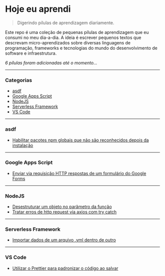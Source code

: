 # Hoje eu aprendi

> Digerindo pílulas de aprendizagem diariamente.

Este repo é uma coleção de pequenas pílulas de aprendizagem que eu consumi no meu dia-a-dia. A ideia é escrever pequenos textos que descrevam micro-aprendizados sobre diversas linguagens de programação, frameworks e tecnologias do mundo do desenvolvimento de software e infraestrutura.

_6 pílulas foram adicionadas até o momento..._

---

### Categorias

- [asdf](#asdf)
- [Google Apps Script](#google-apps-script)
- [NodeJS](#nodejs)
- [Serverless Framework](#serverless-framework)
- [VS Code](#vs-code)

---

### asdf

- [Habilitar pacotes npm globais que não são reconhecidos depois da instalação](asdf/habilitar-pacotes-npm-globais-que-nao-sao-reconhecidos-depois-da-instalacao.md)

---

### Google Apps Script

- [Enviar via requisição HTTP respostas de um formulário do Google Forms](google-apps-script/enviar-via-requisicao-http-respostas-de-um-formulario-do-google-forms.md)

---

### NodeJS

- [Desestruturar um objeto no parâmetro da função](nodejs/desestruturar-um-objeto-no-parametro-da-funcao.md)
- [Tratar erros de http request via axios com try catch](nodejs/tratar-erros-de-http-request-via-axios-com-try-catch.md)

---

### Serverless Framework

- [Importar dados de um arquivo .yml dentro de outro](serverless/importar-dados-de-um-arquivo-yml-dentro-de-outro.md)

---

### VS Code

- [Utilizar o Prettier para padronizar o código ao salvar](vscode/utilizar-o-prettier-para-padronizar-o-codigo-ao-salvar.md)
